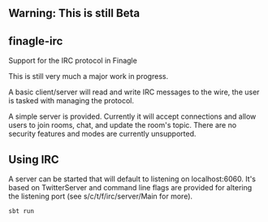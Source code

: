 ## Warning: This is still Beta

## finagle-irc

Support for the IRC protocol in Finagle

This is still very much a major work in progress.

A basic client/server will read and write IRC messages to the wire, the
user is tasked with managing the protocol.

A simple server is provided. Currently it will accept connections and
allow users to join rooms, chat, and update the room's topic. There are
no security features and modes are currently unsupported.

## Using IRC

A server can be started that will default to listening on
localhost:6060. It's based on TwitterServer and command line flags are
provided for altering the listening port (see s/c/t/f/irc/server/Main
for more).

    sbt run
